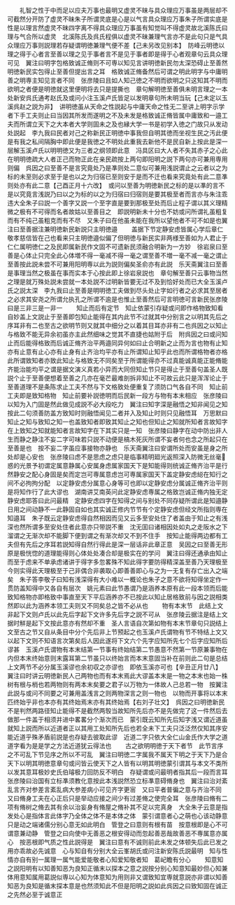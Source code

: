 <!-- { "loadSidebar": true } -->
　　礼智之性于中而足以应夫万事也最明又虚灵不昧与具众理应万事虽是两层却不可截然分开防了虚灵不昧朱子所谓灵底是心是以气言具众理应万事朱子所谓实底是性是以理言然虚灵不昧四字离不得具众理应万事虽有知觉叫不得虚灵故北溪陈氏曰理与气合所以虚灵　北溪陈氏及呉氏程俱以虚灵不昧兼理气言亦不是此句只是气具众理应万事则説理若存疑谓明徳兼理气便不差【己未另改见别本】　防峰云明徳以理之得于心者言至善以理之见于事者言不是见于事者即是得于心者观章句云具众理可见　翼注曰明字包格致诚正脩则不可専以知见言讲明徳新民勿太深恐碍止至善然明徳新民实包得止至善但提出言之耳　格致诚正脩备然后可谓之明此明字与中庸明善之明専主知见言者不同　张彦陵曰且如人知己徳之不明而欲明之只这知其不明而欲明之者便是明徳就这里便明将去只是提撕也　章句解明徳至善俱未明言理之一本处新安呉氏通考赵氏及或问小注玉溪卢氏皆足以发明章句所未明当玩【己未定以玉溪呉赵之説为非】　讲明徳虽从天命之性説起与中庸天命之性无二至讲上明字示学者下手工夫则止曰当因其所发而遂明之不及未发是格致诚正脩皆属中庸致和一邉工夫而所谓立天下之大本者大学则固未之及也縁大学一书是初学入徳之门故只从发动处説起　李九我曰民者对己之称新民正明徳中事我但自明其徳而坐视生民之汚此便是有我之私间隔胸中即此便是我徳之不明处此重我去新他不是民自新上按此是深一层解玉溪卢氏以明明徳又为三者之纲领即此意　冯具区曰大人者不失其赤子之心此在明明徳疏大人者正己而物正此在亲民疏按上两句即阳明之説下两句亦可兼用専用则偏　呉因之曰至善不是言究竟处乃是凖则处二意似可兼用浅説谓止之云者以之为标的未至则必求至于是也以之为归宿已至则安于是而不迁也看来究竟处有此二意凖则处亦有此二意【己酉正月十六改】　或问以至善为明徳新民之标的是以凖的言不是以究竟言浅説乃曰以之为标的以之为归宿曰归宿则是要其极至者而言亦与朱注乖违大全朱子曰説一个善字又説一个至字直是要到那极至处而后止程子谓以其义理精微之极有不可得而名者故姑以至善目之　即説明新未十分也不妨或问所谓礼虽粗复而有不纯己虽粗克而有不尽　又朱子曰在他虽未能在我所以望他者不可不如是也翼注曰至善据注兼明徳新民新説只主明徳邉
　　盖据下节定静安虑皆属心学后章仁敬孝慈信皆在己也看来只主明徳邉似偏了但明徳与新民实非两様至善如为人君止于仁仁属明徳仁之及民即属新民作文固不可遗新民须融合明新为一方妙　徐岩泉曰至善是心体止只完全此心体増不得一毫减不得一毫之谓至善不増一毫不减一毫之谓止至善按此説未尝不可兼用阳明専以此为説则偏矣圣俞亦有此説　乐天斋翼注曰至善是事理当然之极虽在事而实本于心按此即上徐岩泉説也　章句解至善只云事物当然之理是就万殊处説未尝就一本处説不过明新皆要无过不及到恰好处而已大全玉溪卢氏之説太深　李九我曰止至善是明明徳工夫做到尽头处止字如行者之必求其至居者之必求其安尧之所谓允执孔之所谓不逾是也惟止至善然后可言明徳可言新民张彦陵曰是三非三是一非一
　　知止而后有定节　知止依蒙引存疑或问即作格物致知看自妙盖上文説止于至善即包知止能得在其内此节不过就其中分别言之以明其先后之序耳非有二也至古之欲明节则又就其中细分之以着其目耳亦非有二也呉因之以知止与格致不能无异余初虽亦主此然细味之觉其不直捷也姑附于后　附呉因之曰或问知止而后能得格致而后诚正脩齐治平两邉同异何如曰止合明新之止而为言也物有止知亦有止意有止心亦有止身有止齐治均平亦有止所谓知止知乎此也而所谓格物者亦格此所谓致知者亦致此知止与格致无不同矣至于所谓能得亦不过真能诚真能正能脩能齐能治能均平之谓是据文演义真若小异而大同但知止节只是得止于至善句盖圣人既説个止于至善便想着至善之几亦在毫芒最难剖拆非知止不可故云此只是浑浑论止于至善道理不是条陈求止工夫不然与下文格致处便重复了须防口气各自不同　知止前工夫即是致知格物　知止前要补説徳明而后民新一段方与物有本末相应　张彦陵曰以知为入门固是然此做见成説不必大段吃力　翼注曰知字深是融悟之知非闻见之知按此二句须善防盖方致知时则融悟闻见二者并入及知止时则只见融悟耳　万思默曰知止之知与致知之知一也盖致知者即致其知止之知也但知止之知就所知者言故知字在上致知之知就能知者言故知字在下其实只是一知　张彦陵曰静字在动中防出非人生而静之静注不妄二字可味若只説不动便是槁木死灰所谓不妄者何也念之所起只在至善是也　按不妄二字虽应事接物亦静也　乐天斋翼注曰安谓所处而安虽是身之所处却是心安也　张彦陵曰虑不是思虑之虑只是临事精明廻光返照深入防微无丝毫惑的光景予初谓定属意静属心安属身虑属家国天下是知能得则统诚正脩齐治平是行然静安之配心身固是矣而定岂可専属意虑岂可専属家国天下盖定静安虑縂在知行之间不必拘拘分配　以定静安虑分属意心身等可也即以定静安虑分属诚正脩齐治平则是将知作行了此大谬也　湖南讲艾南英问此定静安虑専属之格致岂诚正脩内独无定静安虑耶答曰此问最精　定静安虑四字在知得之间与别处不同存疑所谓此是知邉静日用之间动静不一此静固自如也其实诚正修内节节有个定静安虑但经文所指则専在知邉耳　朱子既云定静安虑得自然相因而见又云多至安处住了者盖由于知止之有浅深也然所谓多至安处住者此意亦只带説不重　沈无囬曰诸相因处如丸之走阪水之下溜谓之无渐次却不能脚下便到谓之有渐次却又不到不住手　按知止能得两边都有工夫但有先后之序耳若説知得自然行得此是深一层话非此章正意　吴因之曰至善无形原是极恍惚的道理能得则心体处处凑合却是极实在的学问　翼注曰得还通承由知止而至于虑来不单承虑诸讲于得字多忽畧殊不知此得字要防得精深盖至善乃天理极至今则实得此天理极至于己非偶合非袭取心即善善即心与之为一无复有存亡出入之端矣　朱子答李敬子曰知有浅深得有大小难以一概论也朱子之意不欲将知得坐定作一贯防盖知得中又各自有层次　姚元素曰此节愚谓乃是涵养本原有此一段本领而后能致知格物亦即格致中事直至天下平后涵养亦不已按此以知止居格致前与因之説相类然即以此为涵养本领工夫则又不同矣总之皆不必从也
　　物有本末节　此结上文非起下文则卢氏以此先后字起下文许多先后字之説不可从　张彦陵云据注是结上文据时觧是起下文按此意亦有然却不重　圣人言语自次第如物有本末节章句只説结上文至古之节又自从条目中分个先后非上节预起之也玉溪卢氏谓物有节不特结上文又以起下文则不知语言次第矣后人因此遂将下文六个先字应知所先七个后字应知所后谬甚　玉溪卢氏谓物有本末结第一节事有终始结第二节愚意不然第一节原兼事物在内但本末终始意则末露耳第二节虽只以终始言而本末意固当补在前则此二句是总结上文两节不必分属玉溪谬也余初収之亦谬也　即依玉溪亦可也【辛丑正月廿八】　翼注曰时讲云明徳新民人己两物也而有本末焉此大谬盖本末是一物之本末也始一株树有根与梢也若两物则有两本末矣要之君子以万物为一体故人己总若一物　按翼注此説与或问不同要之可兼用盖浅言之则两物深言之则一物也　以物而开事将以本末匹终始乎非也本亦有其终始焉末亦有其终始焉【右刘子壮文】　呉因之曰明徳新民不是判然两路径知止能得不是截然两彀当故知所先后亦不是先做完了这一件然后去做那一件盖于相须并进中畧畧分个渐次而已　蒙引既云知所先后知字浅又谓近道虽就知上説而所以近道者正以其用工处知所先后也若全未下工夫只泛泛然仅知其序安能近道乎殊矛盾前説是也存疑去彼取此谬　近道二字只依大全仁山金氏作大学之道道字看为是是学之方法近道犹云得法也
　　古之欲明明徳于天下者节　此节言序之不可乱下节见序之所以不可乱　翼注曰明徳二字属我不属天下明之于天下乃是合天下以明其明徳意章句或问皆云使天下之人皆有以明其明徳蒙引谓其与本文不类所以发其意耳极妙史氏伯璿极力回防反不明白　存疑谓或问最明者指其后一段而言耳　张彦陵曰治国有立标凖须教化意按此本浅説然恐立标凖意碍脩身也　翼注曰治对紊乱言齐对参差言紊乱病大参差病小可见齐字更宻　又曰平者普徧之意与齐治不同　又曰脩身工夫在心正后只是举动应接之间少有过差脩之使完全耳　张彦陵曰脩有二项有脩树之脩去其有余以治妄身有脩屋之脩补其不足以完真身　大全朱子云意是指发处心是指体言此体字乃全体之体不是本体之体　蒙引谓意者心之萌也心该动静意只是动之端诸儒分别心意无如此明白　管登之曰意则有根有苗　按意根即是心不可谓意兼动静　管登之曰向使中无善恶之根安得动而忽起善恶哉故善恶不専属意亦属心　按恶根即气质之性此説得是　翼注曰意有不诚则前此未发之体顿失后此已发之用亦乖故必先诚意　心与知自有分别大全云峯胡氏或问注新安陈氏説最明　知与性情亦自有别一属理一属气能爱能敬者心知爱知敬者知　葛屺瞻有分心
　　知意知之説阳明有以知善知恶为良知正循末以探本之意之説按分别心知意知最妙但心知兼体用意知属用葛説似専以心知为体意知为用则非又谓致知宜専就意説亦非谓以知善知恶为良知是循末探本意是也然须知此不但是阳明之説如此呉因之曰致知固在诚正之先然必至于诚意正

